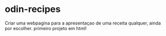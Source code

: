 # odin-recipes
Criar uma webpagina para a apresentaçao de uma receita qualquer, ainda por escolher. primeiro projeto em html!